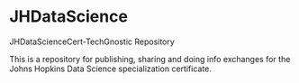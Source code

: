 JHDataScience
=============

JHDataScienceCert-TechGnostic Repository

This is a repository for publishing, sharing and doing info exchanges for the Johns Hopkins Data Science specialization certificate.
